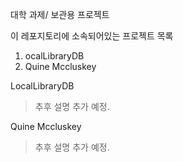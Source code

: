 대학 과제/ 보관용 프로젝트

이 레포지토리에 소속되어있는 프로젝트 목록
1. ocalLibraryDB
2. Quine Mccluskey


LocalLibraryDB
> 추후 설명 추가 예정.



Quine Mccluskey
> 추후 설명 추가 예정.
